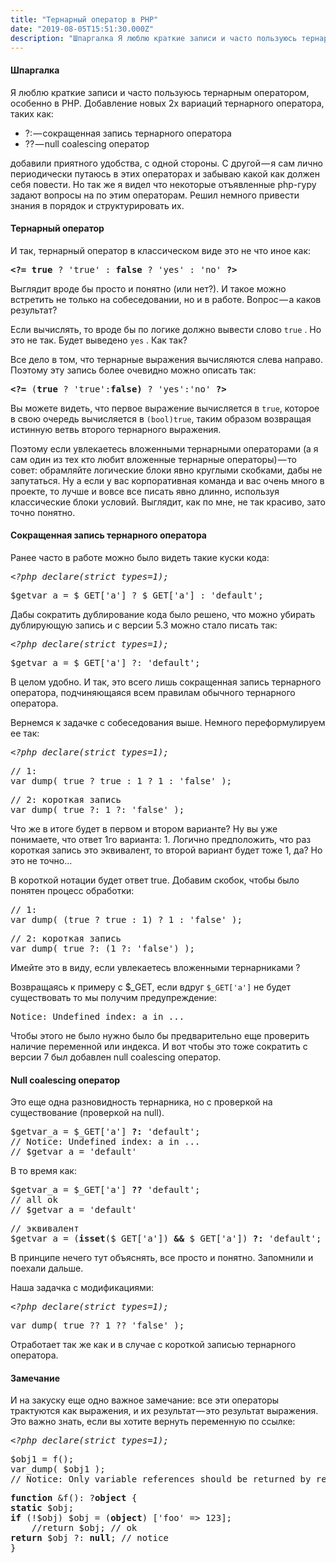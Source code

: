 ```yaml
---
title: "Тернарный оператор в PHP"
date: "2019-08-05T15:51:30.000Z"
description: "Шпаргалка Я люблю краткие записи и часто пользуюсь тернарным оператором, особенно в PHP. Добавление новых 2х вариаций тернарного"
---
```


<h4>Шпаргалка</h4>
<p>Я люблю краткие записи и часто пользуюсь тернарным оператором, особенно в PHP. Добавление новых 2х вариаций тернарного оператора, таких как:</p>
<ul>
<li>?: — сокращенная запись тернарного оператора</li>
<li>?? — null coalescing оператор</li>
</ul>
<p>добавили приятного удобства, с одной стороны. С другой — я сам лично периодически путаюсь в этих операторах и забываю какой как должен себя повести. Но так же я видел что некоторые отъявленные php-гуру задают вопросы на по этим операторам. Решил немного привести знания в порядок и структурировать их.</p>
<h4>Тернарный оператор</h4>
<p>И так, тернарный оператор в классическом виде это не что иное как:</p>
<pre><strong>&lt;?=</strong> <strong>true</strong> ? 'true' : <strong>false</strong> ? 'yes' : 'no' <strong>?&gt;</strong></pre>
<p>Выглядит вроде бы просто и понятно (или нет?). И такое можно встретить не только на собеседовании, но и в работе. Вопрос — а каков результат?</p>
<p>Если вычислять, то вроде бы по логике должно вывести слово <code>true</code> . Но это не так. Будет выведено <code>yes</code> . Как так?</p>
<p>Все дело в том, что тернарные выражения вычисляются слева направо. Поэтому эту запись более очевидно можно описать так:</p>
<pre><strong>&lt;?=</strong> (<strong>true</strong> ? 'true':<strong>false)</strong> ? 'yes':'no' <strong>?&gt;</strong></pre>
<p>Вы можете видеть, что первое выражение вычисляется в <code>true</code>, которое в свою очередь вычисляется в <code>(bool)true</code>, таким образом возвращая истинную ветвь второго тернарного выражения.</p>
<p>Поэтому если увлекаетесь вложенными тернарными операторами (а я сам один из тех кто любит вложенные тернарные операторы) — то совет: обрамляйте логические блоки явно круглыми скобками, дабы не запутаться. Ну а если у вас корпоративная команда и вас очень много в проекте, то лучше и вовсе все писать явно длинно, используя классические блоки условий. Выглядит, как по мне, не так красиво, зато точно понятно.</p>
<h4>Сокращенная запись тернарного оператора</h4>
<p>Ранее часто в работе можно было видеть такие куски кода:</p>
<pre><em>&lt;?php declare(strict_types=1);</em></pre>
<pre>$getvar_a = $_GET['a'] ? $_GET['a'] : 'default';</pre>
<p>Дабы сократить дублирование кода было решено, что можно убирать дублирующую запись и с версии 5.3 можно стало писать так:</p>
<pre><em>&lt;?php declare(strict_types=1);</em></pre>
<pre>$getvar_a = $_GET['a'] ?: 'default';</pre>
<p>В целом удобно. И так, это всего лишь сокращенная запись тернарного оператора, подчиняющаяся всем правилам обычного тернарного оператора.</p>
<p>Вернемся к задачке с собеседования выше. Немного переформулируем ее так:</p>
<pre><em>&lt;?php declare(strict_types=1);</em></pre>
<pre>// 1:<br>var_dump( true ? true : 1 ? 1 : 'false' );</pre>
<pre>// 2: короткая запись<br>var_dump( true ?: 1 ?: 'false' );</pre>
<p>Что же в итоге будет в первом и втором варианте? Ну вы уже понимаете, что ответ 1го варианта: 1. Логично предположить, что раз короткая запись это эквивалент, то второй вариант будет тоже 1, да? Но это не точно…</p>
<p>В короткой нотации будет ответ true. Добавим скобок, чтобы было понятен процесс обработки:</p>
<pre>// 1:<br>var_dump( (true ? true : 1) ? 1 : 'false' );</pre>
<pre>// 2: короткая запись<br>var_dump( true ?: (1 ?: 'false') );</pre>
<p>Имейте это в виду, если увлекаетесь вложенными тернарниками ?</p>
<p>Возвращаясь к примеру с $_GET, если вдруг <code>$_GET['a']</code> не будет существовать то мы получим предупреждение:</p>
<pre>Notice: Undefined index: a in ...</pre>
<p>Чтобы этого не было нужно было бы предварительно еще проверить наличие переменной или индекса. И вот чтобы это тоже сократить с версии 7 был добавлен null coalescing оператор.</p>
<h4>Null coalescing оператор</h4>
<p>Это еще одна разновидность тернарника, но с проверкой на существование (проверкой на null).</p>
<pre>$getvar_a = $_GET['a'] <strong>?:</strong> 'default';<br>// Notice: Undefined index: a in ...<br>// $getvar_a = 'default'</pre>
<p>В то время как:</p>
<pre>$getvar_a = $_GET['a'] <strong>??</strong> 'default';<br>// all ok<br>// $getvar_a = 'default'</pre>
<pre>// эквивалент<br>$getvar_a = (<strong>isset</strong>($_GET['a']) <strong>&amp;&amp;</strong> $_GET['a']) <strong>?:</strong> 'default';</pre>
<p>В принципе нечего тут объяснять, все просто и понятно. Запомнили и поехали дальше.</p>
<p>Наша задачка с модификациями:</p>
<pre><em>&lt;?php declare(strict_types=1);</em></pre>
<pre>var_dump( true ?? 1 ?? 'false' );</pre>
<p>Отработает так же как и в случае с короткой записью тернарного оператора.</p>
<h4>Замечание</h4>
<p>И на закуску еще одно важное замечание: все эти операторы трактуются как выражения, и их результат — это результат выражения. Это важно знать, если вы хотите вернуть переменную по ссылке:</p>
<pre><em>&lt;?php declare(strict_types=1);</em></pre>
<pre>$obj1 = f();<br>var_dump( $obj1 );<br>// Notice: Only variable references should be returned by reference in ...</pre>
<pre><strong>function</strong> &amp;f(): ?<strong>object</strong> {<br><strong>static</strong> $obj;<br><strong>if</strong> (!$obj) $obj = (<strong>object</strong>) ['foo' =&gt; 123];<br>    //return $obj; // ok<br><strong>return</strong> $obj ?: <strong>null</strong>; // notice<br>}</pre>



